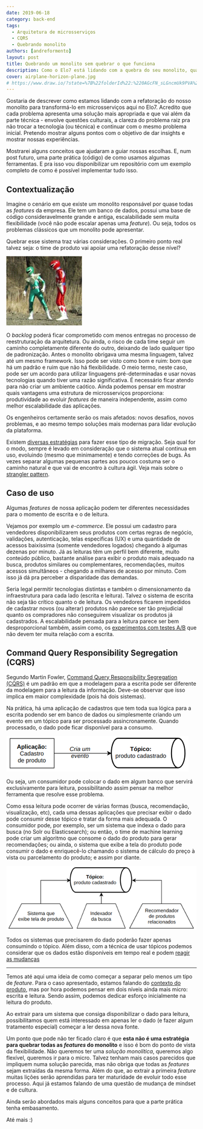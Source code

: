 ```yaml
---
date: 2019-06-18
category: back-end
tags:
  - Arquitetura de microsserviços
  - CQRS
  - Quebrando monolito
authors: [andreformento]
layout: post
title: Quebrando um monolito sem quebrar o que funciona
description: Como o Elo7 está lidando com a quebra do seu monolito, qual problema real que estamos tentando resolver e uma abordagem do assunto de maneira prática.
cover: airplane-horizon-plane.jpg
# https://www.draw.io/?state=%7B%22folderId%22:%220AGcFN_sLGncmUk9PVA%22,%22action%22:%22create%22,%22userId%22:%22105537826354721787211%22%7D#G1MJRGipLfzdiZtwbrxCwFRyLrFJhfUEZG
---
```

Gostaria de descrever como estamos lidando com a refatoração do nosso monolito para transformá-lo em microsserviços aqui no Elo7. Acredito que cada problema apresenta uma solução mais apropriada e que vai além da parte técnica - envolve questões culturais, a clareza do problema raiz pra não trocar a tecnologia (ou técnica) e continuar com o mesmo problema inicial. Pretendo mostrar alguns pontos com o objetivo de dar insights e mostrar nossas experiências.

Mostrarei alguns conceitos que ajudaram a guiar nossas escolhas. E, num post futuro, uma parte prática (código) de como usamos algumas ferramentas. E pra isso vou disponibilizar um repositório com um exemplo completo de como é possível implementar tudo isso.

## Contextualização

Imagine o cenário em que existe um monolito responsável por quase todas as _features_ da empresa. Ele tem um banco de dados, possui uma base de código consideravelmente grande e antiga, escalabilidade sem muita flexibilidade (você não pode escalar apenas uma _feature_). Ou seja, todos os problemas clássicos que um monolito pode apresentar. 

Quebrar esse sistema traz várias considerações. O primeiro ponto real talvez seja: o time de produto vai apoiar uma refatoração desse nível?

![Monolito](../images/quebrando-um-monolito-sem-quebrar-o-que-funciona-monolito.gif)

O _backlog_ poderá ficar comprometido com menos entregas no processo de reestruturação da arquitetura. Ou ainda, o risco de cada time seguir um caminho completamente diferente do outro, deixando de lado qualquer tipo de padronização. Antes o monolito obrigava uma mesma linguagem, talvez até um mesmo framework. 
Isso pode ser visto como bom e ruim: bom que há um padrão e ruim que não há flexibilidade. 
O meio termo, neste caso, pode ser um acordo para utilizar linguagens pré-determinadas e usar novas tecnologias quando tiver uma razão significativa. 
É necessário ficar atendo para não criar um ambiente caótico. 
Ainda podemos pensar em mostrar quais vantagens uma estrutura de microsserviços proporciona: produtividade ao evoluir _features_ de maneira independente, assim como melhor escalabilidade das aplicações.

Os engenheiros certamente serão os mais afetados: novos desafios, novos problemas, e ao mesmo tempo soluções mais modernas para lidar evolução da plataforma.

Existem [diversas estratégias](https://martinfowler.com/articles/break-monolith-into-microservices.html) para fazer esse tipo de migração. Seja qual for o modo, sempre é levado em consideração que o sistema atual continua em uso, evoluindo (mesmo que minimamente) e tendo correções de bugs. Às vezes separar algumas pequenas partes aos poucos costuma ser o caminho natural e que vai de encontro à cultura ágil. Veja mais sobre o [strangler pattern](https://martinfowler.com/bliki/StranglerFigApplication.html).

## Caso de uso

Algumas _features_ de nossa aplicação podem ter diferentes necessidades para o momento de escrita e o de leitura. 

Vejamos por exemplo um _e-commerce_. Ele possui um cadastro para vendedores disponibilizarem seus produtos com certas regras de negócio, validações, autenticação, telas específicas (UX) e uma quantidade de acessos baixíssima (somente vendedores logados) chegando à algumas dezenas por minuto. Já as leituras têm um perfil bem diferente, muito conteúdo público, bastante análise para exibir o produto mais adequado na busca, produtos similares ou complementares, recomendações, muitos acessos simultâneos - chegando a milhares de acesso por minuto. Com isso já dá pra perceber a disparidade das demandas. 

Seria legal permitir tecnologias distintas e também o dimensionamento da infraestrutura para cada lado (escrita e leitura). Talvez o sistema de escrita não seja tão crítico quanto o de leitura. Os vendedores ficarem impedidos de cadastrar novos (ou alterar) produtos não parece ser tão prejudicial quanto os compradores não conseguirem visualizar os produtos já cadastrados. A escalabilidade pensada para a leitura parece ser bem desproporcional também, assim como, os [experimentos com testes A/B](https://medium.com/netflix-techblog/its-all-a-bout-testing-the-netflix-experimentation-platform-4e1ca458c15) que não devem ter muita relação com a escrita.


## Command Query Responsibility Segregation (CQRS)

Segundo Martin Fowler, [Command Query Responsibility Segregation (CQRS)](https://martinfowler.com/bliki/CQRS.html) é um padrão em que a modelagem para a escrita pode ser diferente da modelagem para a leitura da informação. Deve-se observar que isso implica em maior complexidade (pois há dois sistemas).

Na prática, há uma aplicação de cadastros que tem toda sua lógica para a escrita podendo ser em banco de dados ou simplesmente criando um evento em um tópico para ser processado assincronamente. Quando processado, o dado pode ficar disponível para a consumo. 

![Fluxo do cadastro de produto](../images/quebrando-um-monolito-sem-quebrar-o-que-funciona-fluxo-de-cadastro-de-produto.png)

Ou seja, um consumidor pode colocar o dado em algum banco que servirá exclusivamente para leitura, possibilitando assim pensar na melhor ferramenta que resolve esse problema. 

Como essa leitura pode ocorrer de várias formas (busca, recomendação, visualização, etc), cada uma dessas aplicações que precisar exibir o dado pode consumir desse tópico e tratar da forma mais adequada. O consumidor pode, por exemplo, ser um sistema que indexa o dado para busca (no Solr ou Elasticsearch); ou então, o time de machine learning pode criar um algoritmo que consome o dado do produto para gerar recomendações; ou ainda, o sistema que exibe a tela do produto pode consumir o dado e enriquecê-lo chamando o sistema de cálculo do preço à vista ou parcelamento do produto; e assim por diante. 

![Sistemas reagem a mudança do produto](../images/quebrando-um-monolito-sem-quebrar-o-que-funciona-sistemas-reagem-a-mudanca-do-produto.png)

Todos os sistemas que precisarem do dado poderão fazer apenas consumindo o tópico. Além disso, com a técnica de usar tópicos podemos considerar que os dados estão disponíveis em tempo real e podem [reagir as mudanças](/programacao-reativa/)

___

Temos até aqui uma ideia de como começar a separar pelo menos um tipo de _feature_. Para o caso apresentado, estamos falando do [contexto do produto](https://martinfowler.com/bliki/BoundedContext.html), mas por hora podemos pensar em dois níveis ainda mais micro: escrita e leitura. Sendo assim, podemos dedicar esforço inicialmente na leitura do produto. 

Ao extrair para um sistema que consiga disponibilizar o dado para leitura, possibilitamos quem está interessado em apenas ler o dado (e fazer algum tratamento especial) começar a ler dessa nova fonte.

Um ponto que pode não ter ficado claro é que **esta não é uma estratégia para quebrar todas as _features_ do monolito** e isso é bom do ponto de vista da flexibilidade. Não queremos ter uma _solução monolítica_, queremos algo flexível, queremos ir para o micro. Talvez tenham mais casos parecidos que impliquem numa solução parecida, mas não obriga que todas as _features_ sejam extraídas da mesma forma. Além do que, ao extrair a primeira _feature_ muitas lições serão aprendidas para ter maturidade de evoluir todo esse processo. Aqui já estamos falando de uma questão de mudança de mindset e de cultura.

Ainda serão abordados mais alguns conceitos para que a parte prática tenha embasamento.

Até mais :)
